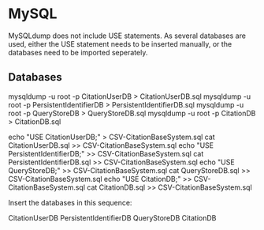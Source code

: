 MySQL
========

MySQLdump does not include USE statements. As several databases are used, either the USE statement needs to be 
inserted manually, or the databases need to be imported seperately.
  
Databases
----------------------------




mysqldump -u root -p CitationUserDB > CitationUserDB.sql
mysqldump -u root -p PersistentIdentifierDB > PersistentIdentifierDB.sql
mysqldump -u root -p QueryStoreDB > QueryStoreDB.sql
mysqldump -u root -p CitationDB > CitationDB.sql

echo "USE CitationUserDB;" > CSV-CitationBaseSystem.sql
cat CitationUserDB.sql >>  CSV-CitationBaseSystem.sql
echo "USE PersistentIdentifierDB;" >> CSV-CitationBaseSystem.sql
cat PersistentIdentifierDB.sql >> CSV-CitationBaseSystem.sql
echo "USE QueryStoreDB;" >> CSV-CitationBaseSystem.sql
cat QueryStoreDB.sql >> CSV-CitationBaseSystem.sql
echo "USE CitationDB;" >> CSV-CitationBaseSystem.sql
cat CitationDB.sql >> CSV-CitationBaseSystem.sql



Insert the databases in this sequence: 

CitationUserDB
PersistentIdentifierDB
QueryStoreDB
CitationDB


